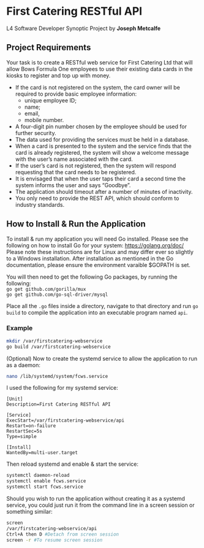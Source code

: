 # First Catering RESTful API
L4 Software Developer Synoptic Project by **Joseph Metcalfe**

## Project Requirements
Your task is to create a RESTful web service for First Catering Ltd that will allow
Bows Formula One employees to use their existing data cards in the kiosks to
register and top up with money.

- If the card is not registered on the system, the card owner will be required to provide
basic employee information:
    - unique employee ID;
    - name;
    - email,
    - mobile number.
- A four-digit pin number chosen by the employee should be used for further security.
- The data used for providing the services must be held in a database.
- When a card is presented to the system and the service finds that the card is already
registered, the system will show a welcome message with the user’s name
associated with the card.
- If the user’s card is not registered, then the system will respond requesting that the
card needs to be registered.
- It is envisaged that when the user taps their card a second time the system informs
the user and says “Goodbye”.
- The application should timeout after a number of minutes of inactivity.
- You only need to provide the REST API, which should conform to industry standards.

## How to Install & Run the Application
To install & run my application you will need Go installed. Please see the following on how to install Go for your system: https://golang.org/doc/
Please note these instructions are for Linux and may differ ever so slightly to a Windows installation. 
After installation as mentioned in the Go documentation, please ensure the environment varaible $GOPATH is set.

You will then need to get the following Go packages, by running the following:  
`go get github.com/gorilla/mux`  
`go get github.com/go-sql-driver/mysql`  


Place all the `.go` files inside a directory, navigate to that directory and run `go build` to compile the application into an executable program named `api`.

### Example
```bash
mkdir /var/firstcatering-webservice
go build /var/firstcatering-webservice
```

(Optional) Now to create the systemd service to allow the application to run as a daemon:
```bash
nano /lib/systemd/system/fcws.service
```

I used the following for my systemd service:
```
[Unit]
Description=First Catering RESTful API

[Service]
ExecStart=/var/firstcatering-webservice/api
Restart=on-failure
RestartSec=5s
Type=simple

[Install]
WantedBy=multi-user.target
```

Then reload systemd and enable & start the service:
```bash
systemctl daemon-reload
systemctl enable fcws.service
systemctl start fcws.service
```

Should you wish to run the application without creating it as a systemd service, you could just run it from the command line in a screen session or something similar:
```bash
screen
/var/firstcatering-webservice/api
Ctrl+A then D #Detach from screen session
screen -r #To resume screen session
```

